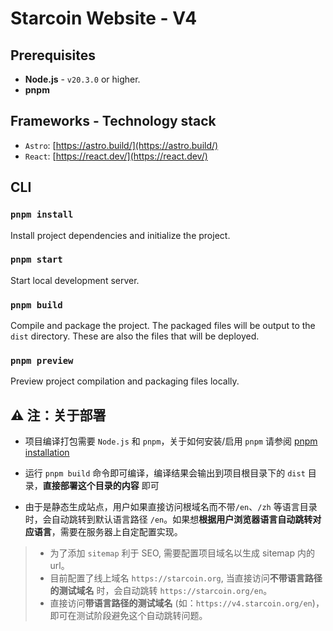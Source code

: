 # Starcoin Website - V4

## Prerequisites
- **Node.js** - `v20.3.0` or higher. 
- **pnpm**

## Frameworks - Technology stack
- `Astro`: [https://astro.build/](https://astro.build/)
- `React`: [https://react.dev/](https://react.dev/)

## CLI

### `pnpm install` 
Install project dependencies and initialize the project.

### `pnpm start`
Start local development server.

### `pnpm build`
Compile and package the project. The packaged files will be output to the `dist` directory. These are also the files that will be deployed.

### `pnpm preview`
Preview project compilation and packaging files locally.

## ⚠️ 注：关于部署
- 项目编译打包需要 `Node.js` 和 `pnpm`，关于如何安装/启用 `pnpm` 请参阅 [pnpm installation](https://pnpm.io/installation)

- 运行 `pnpm build` 命令即可编译，编译结果会输出到项目根目录下的 `dist` 目录，**直接部署这个目录的内容** 即可

- 由于是静态生成站点，用户如果直接访问根域名而不带`/en`、`/zh` 等语言目录时，会自动跳转到默认语言路径 `/en`。如果想**根据用户浏览器语言自动跳转对应语言**，需要在服务器上自定配置实现。
>- 为了添加 `sitemap` 利于 SEO, 需要配置项目域名以生成 sitemap 内的 url。
>- 目前配置了线上域名 `https://starcoin.org`, 当直接访问**不带语言路径的测试域名** 时，会自动跳转 `https://starcoin.org/en`。
>- 直接访问**带语言路径的测试域名** (如：`https://v4.starcoin.org/en`)，即可在测试阶段避免这个自动跳转问题。